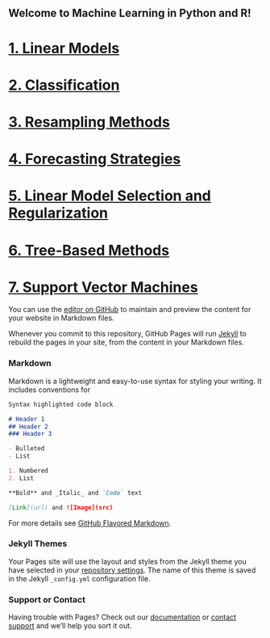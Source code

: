 ## Welcome to Machine Learning in Python and R!

# [1. Linear Models](https://euler777.github.io/LinearModels.github.io/)

# [2. Classification](https://euler777.github.io/Classification.github.io/)

# [3. Resampling Methods](https://euler777.github.io/ResamplingMethods.github.io/)

# [4. Forecasting Strategies](https://euler777.github.io/ForecastingStrategies.github.io/)

# [5. Linear Model Selection and Regularization](https://euler777.github.io/LinModSelectionRegularization.github.io/)

# [6. Tree-Based Methods](https://euler777.github.io/TreeBasedMethods.github.io/)

# [7. Support Vector Machines](https://euler777.github.io/SupportVectorMachines.github.io/)

You can use the [editor on GitHub](https://github.com/euler777/euler777.github.io/edit/master/README.md) to maintain and preview the content for your website in Markdown files.

Whenever you commit to this repository, GitHub Pages will run [Jekyll](https://jekyllrb.com/) to rebuild the pages in your site, from the content in your Markdown files.

### Markdown

Markdown is a lightweight and easy-to-use syntax for styling your writing. It includes conventions for

```markdown
Syntax highlighted code block

# Header 1
## Header 2
### Header 3

- Bulleted
- List

1. Numbered
2. List

**Bold** and _Italic_ and `Code` text

[Link](url) and ![Image](src)
```

For more details see [GitHub Flavored Markdown](https://guides.github.com/features/mastering-markdown/).

### Jekyll Themes

Your Pages site will use the layout and styles from the Jekyll theme you have selected in your [repository settings](https://github.com/euler777/euler777.github.io/settings). The name of this theme is saved in the Jekyll `_config.yml` configuration file.

### Support or Contact

Having trouble with Pages? Check out our [documentation](https://help.github.com/categories/github-pages-basics/) or [contact support](https://github.com/contact) and we’ll help you sort it out.
